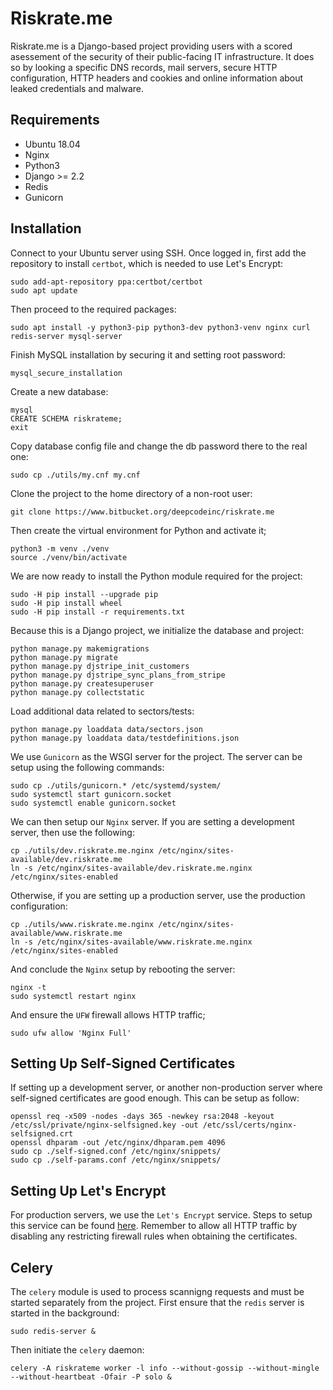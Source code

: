 Riskrate.me
===========

Riskrate.me is a Django-based project providing users with a scored asessement of the security of their public-facing IT infrastructure. 
It does so by looking a specific DNS records, mail servers, secure HTTP configuration, HTTP headers and cookies and online information about leaked credentials and malware.

Requirements
------------

* Ubuntu 18.04
* Nginx
* Python3
* Django >= 2.2
* Redis
* Gunicorn

Installation
------------

Connect to your Ubuntu server using SSH. Once logged in, first add the repository to install `certbot`, which is needed to use Let's Encrypt:

```shell
sudo add-apt-repository ppa:certbot/certbot
sudo apt update
```

Then proceed to the required packages:

```shell
sudo apt install -y python3-pip python3-dev python3-venv nginx curl redis-server mysql-server
```

Finish MySQL installation by securing it and setting root password:

```shell
mysql_secure_installation
```

Create a new database:

```shell
mysql
CREATE SCHEMA riskrateme;
exit
```

Copy database config file and change the db password there to the real one:

```shell
sudo cp ./utils/my.cnf my.cnf
```

Clone the project to the home directory of a non-root user:

```shell
git clone https://www.bitbucket.org/deepcodeinc/riskrate.me
```

Then create the virtual environment for Python and activate it;

```shell
python3 -m venv ./venv
source ./venv/bin/activate
```

We are now ready to install the Python module required for the project:

```shell
sudo -H pip install --upgrade pip
sudo -H pip install wheel
sudo -H pip install -r requirements.txt
```

Because this is a Django project, we initialize the database and project:

```shell
python manage.py makemigrations
python manage.py migrate
python manage.py djstripe_init_customers
python manage.py djstripe_sync_plans_from_stripe
python manage.py createsuperuser
python manage.py collectstatic
```

Load additional data related to sectors/tests:

```shell
python manage.py loaddata data/sectors.json
python manage.py loaddata data/testdefinitions.json
```

We use `Gunicorn` as the WSGI server for the project. The server can be setup using the following commands:

```shell
sudo cp ./utils/gunicorn.* /etc/systemd/system/
sudo systemctl start gunicorn.socket
sudo systemctl enable gunicorn.socket
```

We can then setup our `Nginx` server. If you are setting a development server, then use the following:

```shell
cp ./utils/dev.riskrate.me.nginx /etc/nginx/sites-available/dev.riskrate.me
ln -s /etc/nginx/sites-available/dev.riskrate.me.nginx /etc/nginx/sites-enabled
```

Otherwise, if you are setting up a production server, use the production configuration:

```shell
cp ./utils/www.riskrate.me.nginx /etc/nginx/sites-available/www.riskrate.me
ln -s /etc/nginx/sites-available/www.riskrate.me.nginx /etc/nginx/sites-enabled
```

And conclude the `Nginx` setup by rebooting the server:
```shell
nginx -t
sudo systemctl restart nginx
```

And ensure the `UFW` firewall allows HTTP traffic;
```shell
sudo ufw allow 'Nginx Full'
```

Setting Up Self-Signed Certificates
-----------------------------------

If setting up a development server, or another non-production server where self-signed certificates are good enough. This can be setup as follow:
```shell
openssl req -x509 -nodes -days 365 -newkey rsa:2048 -keyout /etc/ssl/private/nginx-selfsigned.key -out /etc/ssl/certs/nginx-selfsigned.crt
openssl dhparam -out /etc/nginx/dhparam.pem 4096
sudo cp ./self-signed.conf /etc/nginx/snippets/
sudo cp ./self-params.conf /etc/nginx/snippets/
```

Setting Up Let's Encrypt
------------------------

For production servers, we use the `Let's Encrypt` service. Steps to setup this service can be found [here](https://www.digitalocean.com/community/tutorials/how-to-secure-nginx-with-let-s-encrypt-on-ubuntu-18-04). Remember to allow all HTTP traffic by disabling any restricting firewall 
rules when obtaining the certificates. 

Celery
------

The `celery` module is used to process scannigng requests and must be started separately from the project. First ensure that the `redis` server is started in the background:
```shell
sudo redis-server &
```

Then initiate the `celery` daemon:
```shell
celery -A riskrateme worker -l info --without-gossip --without-mingle --without-heartbeat -Ofair -P solo &
```

